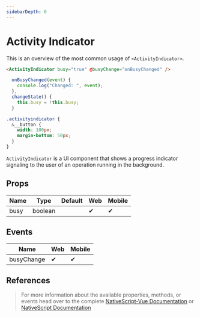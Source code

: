 ```yaml
---
sidebarDepth: 0
---
```


# Activity Indicator

This is an overview of the most common usage of `<ActivityIndicator>`.

<DocExampleBox codeBox="https://codesandbox.io/s/l52zmow45q">

```html
<ActivityIndicator busy="true" @busyChange="onBusyChanged" />
```

```js
  onBusyChanged(event) {
    console.log("Changed: ", event);
  },
  changeState() {
    this.busy = !this.busy;
  }
```

```scss
.activityindicator {
  &__button {
    width: 100px;
    margin-bottom: 50px;
  }
}
```

<ActivityIndicatorDoc />
</DocExampleBox>

`ActivityIndicator` is a UI component that shows a progress indicator signaling to the user of an operation running in the background.

## Props

| Name | Type    | Default | Web | Mobile |
| ---- | ------- | ------- | --- | ------ |
| busy | boolean |         | ✔   | ✔      |

## Events

| Name       | Web | Mobile |
| ---------- | --- | ------ |
| busyChange | ✔   | ✔      |

## References

> For more information about the available properties, methods, or events head over to the complete [NativeScript-Vue Documentation](https://nativescript-vue.org/en/docs/elements/components/activity-indicator/)
> or [NativeScript Documentation](https://docs.nativescript.org/api-reference/classes/_ui_activity_indicator_.activityindicator)
